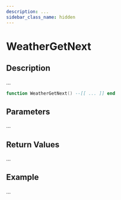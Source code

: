 ```yaml
---
description: ...
sidebar_class_name: hidden
---
```


# WeatherGetNext

## Description

...

```lua
function WeatherGetNext() --[[ ... ]] end
```

## Parameters

...

## Return Values

...

## Example

...

